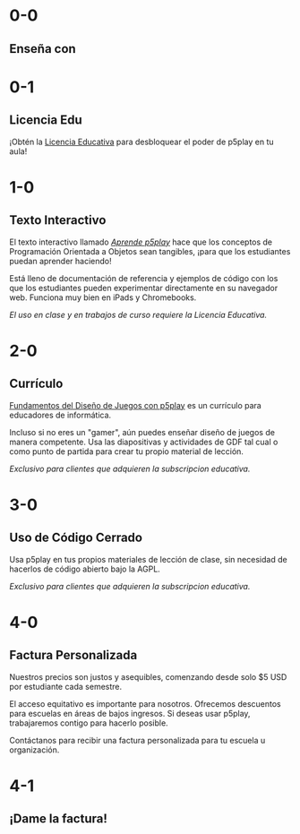 # 0-0

## Enseña con

# 0-1

## Licencia Edu

¡Obtén la [Licencia Educativa](/teach/EDU_LICENSE.md) para desbloquear el poder de p5play en tu aula!

# 1-0

## Texto Interactivo

El texto interactivo llamado [_Aprende p5play_](../learn) hace que los conceptos de Programación Orientada a Objetos sean tangibles, ¡para que los estudiantes puedan aprender haciendo!

Está lleno de documentación de referencia y ejemplos de código con los que los estudiantes pueden experimentar directamente en su navegador web. Funciona muy bien en iPads y Chromebooks.

_El uso en clase y en trabajos de curso requiere la Licencia Educativa._

# 2-0

## Currículo

[Fundamentos del Diseño de Juegos con p5play](https://drive.google.com/drive/folders/1IhB6eEEABuGAe3eNEc0-SG0VujDZVDXA) es un currículo para educadores de informática.

Incluso si no eres un "gamer", aún puedes enseñar diseño de juegos de manera competente. Usa las diapositivas y actividades de GDF tal cual o como punto de partida para crear tu propio material de lección.

_Exclusivo para clientes que adquieren la subscripcion educativa._

# 3-0

## Uso de Código Cerrado

Usa p5play en tus propios materiales de lección de clase, sin necesidad de hacerlos de código abierto bajo la AGPL.

_Exclusivo para clientes que adquieren la subscripcion educativa._

# 4-0

## Factura Personalizada

Nuestros precios son justos y asequibles, comenzando desde solo $5 USD por estudiante cada semestre.

El acceso equitativo es importante para nosotros. Ofrecemos descuentos para escuelas en áreas de bajos ingresos. Si deseas usar p5play, trabajaremos contigo para hacerlo posible.

Contáctanos para recibir una factura personalizada para tu escuela u organización.

# 4-1

## ¡Dame la factura!
